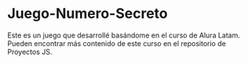 # Juego-Numero-Secreto
Este es un juego que desarrollé basándome en el curso de Alura Latam. Pueden encontrar más contenido de este curso en el repositorio de Proyectos JS.
